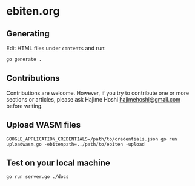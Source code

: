 # ebiten.org

## Generating

Edit HTML files under `contents` and run:

```sh
go generate .
```

## Contributions

Contributions are welcome. However, if you try to contribute one or more sections or articles, please ask Hajime Hoshi <hajimehoshi@gmail.com> before writing.

## Upload WASM files

```
GOOGLE_APPLICATION_CREDENTIALS=/path/to/credentials.json go run uploadwasm.go -ebitenpath=../path/to/ebiten -upload
```

## Test on your local machine

```
go run server.go ./docs
```
